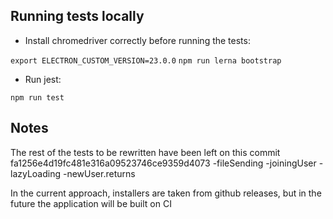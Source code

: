 ## Running tests locally

*  Install chromedriver correctly before running the tests:

`export ELECTRON_CUSTOM_VERSION=23.0.0`
`npm run lerna bootstrap`


*  Run jest:

`npm run test`


## Notes

The rest of the tests to be rewritten have been left on this commit fa1256e4d19fc481e316a09523746ce9359d4073
-fileSending
-joiningUser
-lazyLoading
-newUser.returns

In the current approach, installers are taken from github releases, but in the future the application will be built on CI
